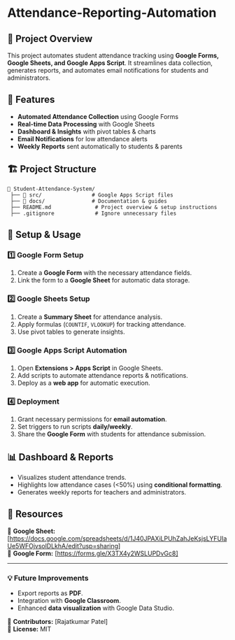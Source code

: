 # Attendance-Reporting-Automation

## 📌 Project Overview
This project automates student attendance tracking using **Google Forms, Google Sheets, and Google Apps Script**. It streamlines data collection, generates reports, and automates email notifications for students and administrators.

## 🎯 Features
- **Automated Attendance Collection** using Google Forms
- **Real-time Data Processing** with Google Sheets
- **Dashboard & Insights** with pivot tables & charts
- **Email Notifications** for low attendance alerts
- **Weekly Reports** sent automatically to students & parents

## 🏗️ Project Structure
```
📂 Student-Attendance-System/
 ├── 📂 src/                # Google Apps Script files
 ├── 📂 docs/               # Documentation & guides
 ├── README.md              # Project overview & setup instructions
 ├── .gitignore             # Ignore unnecessary files
```

## 🚀 Setup & Usage
### 1️⃣ Google Form Setup
1. Create a **Google Form** with the necessary attendance fields.
2. Link the form to a **Google Sheet** for automatic data storage.

### 2️⃣ Google Sheets Setup
1. Create a **Summary Sheet** for attendance analysis.
2. Apply formulas (`COUNTIF`, `VLOOKUP`) for tracking attendance.
3. Use pivot tables to generate insights.

### 3️⃣ Google Apps Script Automation
1. Open **Extensions > Apps Script** in Google Sheets.
2. Add scripts to automate attendance reports & notifications.
3. Deploy as a **web app** for automatic execution.

### 4️⃣ Deployment
1. Grant necessary permissions for **email automation**.
2. Set triggers to run scripts **daily/weekly**.
3. Share the **Google Form** with students for attendance submission.

## 📊 Dashboard & Reports
- Visualizes student attendance trends.
- Highlights low attendance cases (<50%) using **conditional formatting**.
- Generates weekly reports for teachers and administrators.

## 📎 Resources
🔗 **Google Sheet:** [https://docs.google.com/spreadsheets/d/1J40JPAXiLPUhZahJeKsjsLYFUIaUe5WFOjvsolDLkhA/edit?usp=sharing]  
🔗 **Google Form:** [https://forms.gle/X3TX4y2WSLUPDvGc8]  

---
### 💡 Future Improvements
- Export reports as **PDF**.
- Integration with **Google Classroom**.
- Enhanced **data visualization** with Google Data Studio.

📧 **Contributors:** [Rajatkumar Patel]  
💼 **License:** MIT
